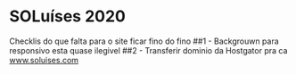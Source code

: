 # SOLuíses 2020

Checklis do que falta para o site ficar fino do fino
##1 - Backgrouwn para responsivo esta quase ilegivel 
##2 - Transferir dominio da Hostgator pra ca www.soluises.com 
